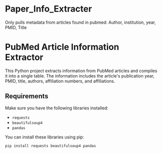 # Paper_Info_Extracter
Only pulls metadata from articles found in pubmed: Author, institution, year, PMID, Title 

# PubMed Article Information Extractor

This Python project extracts information from PubMed articles and compiles it into a single table. The information includes the article's publication year, PMID, title, authors, affiliation numbers, and affiliations.

## Requirements

Make sure you have the following libraries installed:
- `requests`
- `beautifulsoup4`
- `pandas`

You can install these libraries using pip:
```bash
pip install requests beautifulsoup4 pandas
